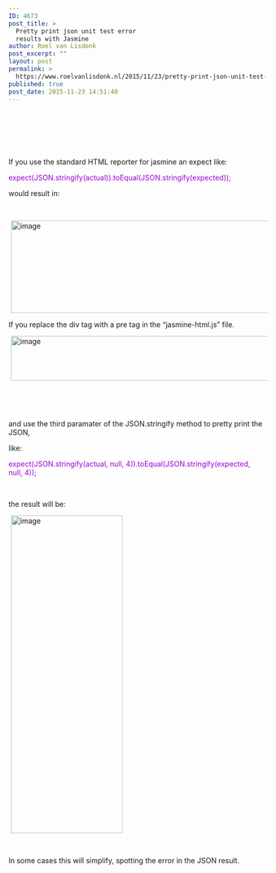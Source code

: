 ```yaml
---
ID: 4673
post_title: >
  Pretty print json unit test error
  results with Jasmine
author: Roel van Lisdonk
post_excerpt: ""
layout: post
permalink: >
  https://www.roelvanlisdonk.nl/2015/11/23/pretty-print-json-unit-test-error-results-with-jasmine/
published: true
post_date: 2015-11-23 14:51:40
---
```

<p>&#160;</p>  <p>&#160;</p>  <p>&#160;</p>  <p>If you use the standard HTML reporter for jasmine an expect like:</p>  <p><font color="#9b00d3">expect(JSON.stringify(actual)).toEqual(JSON.stringify(expected));</font></p>  <p>would result in:</p>  <p>&#160;</p>  <p><a href="http://www.roelvanlisdonk.nl/wp-content/uploads/2015/11/image.png" rel="lightbox"><img title="image" style="border-top: 0px; border-right: 0px; background-image: none; border-bottom: 0px; padding-top: 0px; padding-left: 0px; border-left: 0px; margin: 0px 5px; display: inline; padding-right: 0px" border="0" alt="image" src="http://www.roelvanlisdonk.nl/wp-content/uploads/2015/11/image_thumb.png" width="580" height="182" /></a></p>    <p>If you replace the div tag with a pre tag in the “jasmine-html.js” file.</p>  <p><a href="http://www.roelvanlisdonk.nl/wp-content/uploads/2015/11/image1.png" rel="lightbox"><img title="image" style="border-top: 0px; border-right: 0px; background-image: none; border-bottom: 0px; padding-top: 0px; padding-left: 0px; border-left: 0px; margin: 0px 5px; display: inline; padding-right: 0px" border="0" alt="image" src="http://www.roelvanlisdonk.nl/wp-content/uploads/2015/11/image_thumb1.png" width="580" height="88" /></a></p>  <p>&#160;</p>  <p>&#160;</p>  <p>and use the third paramater of the JSON.stringify method to pretty print the JSON, </p>  <p>like: </p>  <p><font color="#9b00d3">expect(JSON.stringify(actual, null, 4)).toEqual(JSON.stringify(expected, null, 4));</font></p>  <p>&#160;</p>  <p>the result will be:</p>  <p><a href="http://www.roelvanlisdonk.nl/wp-content/uploads/2015/11/image2.png" rel="lightbox"><img title="image" style="border-top: 0px; border-right: 0px; background-image: none; border-bottom: 0px; padding-top: 0px; padding-left: 0px; border-left: 0px; margin: 0px 5px; display: inline; padding-right: 0px" border="0" alt="image" src="http://www.roelvanlisdonk.nl/wp-content/uploads/2015/11/image_thumb2.png" width="219" height="625" /></a></p>  <p>&#160;</p>  <p>In some cases this will simplify, spotting the error in the JSON result.</p>